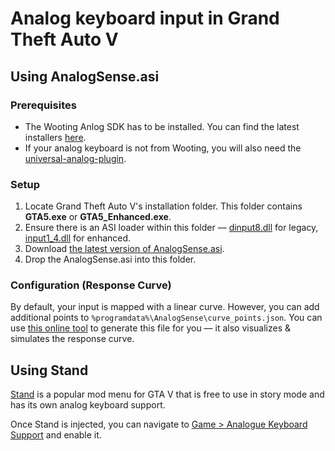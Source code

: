 # Analog keyboard input in Grand Theft Auto V

## Using AnalogSense.asi

### Prerequisites

- The Wooting Anlog SDK has to be installed. You can find the latest installers [here](https://github.com/WootingKb/wooting-analog-sdk/releases).
- If your analog keyboard is not from Wooting, you will also need the [universal-analog-plugin](https://github.com/calamity-inc/universal-analog-plugin).

### Setup

1. Locate Grand Theft Auto V's installation folder. This folder contains **GTA5.exe** or **GTA5_Enhanced.exe**.
2. Ensure there is an ASI loader within this folder — [dinput8.dll](https://third-party.files-that-make-your-head-explode.com/ultimate-asi-loader/8.3.0/dinput8.dll) for legacy, [input1_4.dll](https://third-party.files-that-make-your-head-explode.com/ultimate-asi-loader/8.3.0/xinput1_4.dll) for enhanced.
3. Download [the latest version of AnalogSense.asi](https://github.com/AnalogSense/AnalogSense.asi/releases/latest/download/AnalogSense.asi).
4. Drop the AnalogSense.asi into this folder.

### Configuration (Response Curve)

By default, your input is mapped with a linear curve. However, you can add additional points to `%programdata%\AnalogSense\curve_points.json`. You can use [this online tool](https://analogsense.org/Response-Curve-Configurator/) to generate this file for you — it also visualizes & simulates the response curve.

## Using Stand

[Stand](https://stand.sh/) is a popular mod menu for GTA V that is free to use in story mode and has its own analog keyboard support.

Once Stand is injected, you can navigate to [Game > Analogue Keyboard Support](https://stand.sh/focus#Game%3EAnalogue%20Keyboard%20Support) and enable it.
